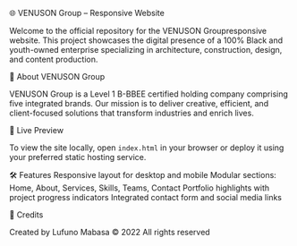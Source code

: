  🌐 VENUSON Group – Responsive Website

Welcome to the official repository for the VENUSON Groupresponsive website. This project showcases the digital presence of a 100% Black and youth-owned enterprise specializing in architecture, construction, design, and content production.

📌 About VENUSON Group

VENUSON Group is a Level 1 B-BBEE certified holding company comprising five integrated brands. Our mission is to deliver creative, efficient, and client-focused solutions that transform industries and enrich lives.

🚀 Live Preview

To view the site locally, open `index.html` in your browser or deploy it using your preferred static hosting service.

🛠️ Features
Responsive layout for desktop and mobile
Modular sections: Home, About, Services, Skills, Teams, Contact
Portfolio highlights with project progress indicators
Integrated contact form and social media links


🤝 Credits

Created by Lufuno Mabasa 
© 2022 All rights reserved


